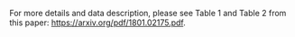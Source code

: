 For more details and data description, please see Table 1 and Table 2 from this paper: https://arxiv.org/pdf/1801.02175.pdf.

